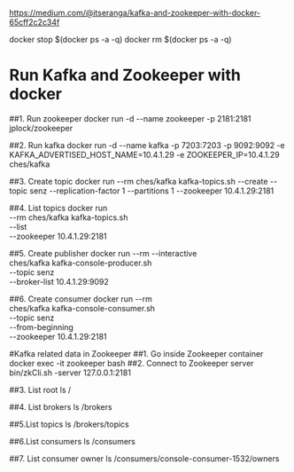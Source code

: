 https://medium.com/@itseranga/kafka-and-zookeeper-with-docker-65cff2c2c34f


docker stop $(docker ps -a -q)
docker rm $(docker ps -a -q)


# Run Kafka and Zookeeper with docker

##1. Run zookeeper
docker run -d --name zookeeper -p 2181:2181 jplock/zookeeper

##2. Run kafka
docker run -d --name kafka -p 7203:7203 -p 9092:9092 -e KAFKA_ADVERTISED_HOST_NAME=10.4.1.29 -e ZOOKEEPER_IP=10.4.1.29 ches/kafka

##3. Create topic
docker run --rm ches/kafka kafka-topics.sh --create --topic senz --replication-factor 1 --partitions 1 --zookeeper 10.4.1.29:2181

##4. List topics
docker run \
--rm ches/kafka kafka-topics.sh \
--list \
--zookeeper 10.4.1.29:2181


##5. Create publisher
docker run --rm --interactive \
ches/kafka kafka-console-producer.sh \
--topic senz \
--broker-list 10.4.1.29:9092

##6. Create consumer
docker run --rm \
ches/kafka kafka-console-consumer.sh \
--topic senz \
--from-beginning \
--zookeeper 10.4.1.29:2181


#Kafka related data in Zookeeper
##1. Go inside Zookeeper container
docker exec -it zookeeper bash
##2. Connect to Zookeeper server
bin/zkCli.sh -server 127.0.0.1:2181

##3. List root
ls /

##4. List brokers
ls /brokers

##5.List topics
ls /brokers/topics

##6.List consumers
ls /consumers

##7. List consumer owner
ls /consumers/console-consumer-1532/owners

